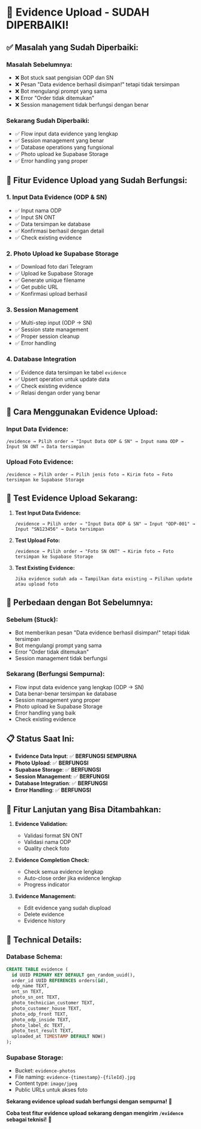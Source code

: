 # 🚀 Evidence Upload - SUDAH DIPERBAIKI!

## ✅ **Masalah yang Sudah Diperbaiki:**

### **Masalah Sebelumnya:**
- ❌ Bot stuck saat pengisian ODP dan SN
- ❌ Pesan "Data evidence berhasil disimpan!" tetapi tidak tersimpan
- ❌ Bot mengulangi prompt yang sama
- ❌ Error "Order tidak ditemukan"
- ❌ Session management tidak berfungsi dengan benar

### **Sekarang Sudah Diperbaiki:**
- ✅ Flow input data evidence yang lengkap
- ✅ Session management yang benar
- ✅ Database operations yang fungsional
- ✅ Photo upload ke Supabase Storage
- ✅ Error handling yang proper

## 🔧 **Fitur Evidence Upload yang Sudah Berfungsi:**

### 1. **Input Data Evidence (ODP & SN)**
- ✅ Input nama ODP
- ✅ Input SN ONT
- ✅ Data tersimpan ke database
- ✅ Konfirmasi berhasil dengan detail
- ✅ Check existing evidence

### 2. **Photo Upload ke Supabase Storage**
- ✅ Download foto dari Telegram
- ✅ Upload ke Supabase Storage
- ✅ Generate unique filename
- ✅ Get public URL
- ✅ Konfirmasi upload berhasil

### 3. **Session Management**
- ✅ Multi-step input (ODP → SN)
- ✅ Session state management
- ✅ Proper session cleanup
- ✅ Error handling

### 4. **Database Integration**
- ✅ Evidence data tersimpan ke tabel `evidence`
- ✅ Upsert operation untuk update data
- ✅ Check existing evidence
- ✅ Relasi dengan order yang benar

## 🎯 **Cara Menggunakan Evidence Upload:**

### **Input Data Evidence:**
```
/evidence → Pilih order → "Input Data ODP & SN" → Input nama ODP → Input SN ONT → Data tersimpan
```

### **Upload Foto Evidence:**
```
/evidence → Pilih order → Pilih jenis foto → Kirim foto → Foto tersimpan ke Supabase Storage
```

## 📱 **Test Evidence Upload Sekarang:**

1. **Test Input Data Evidence:**
   ```
   /evidence → Pilih order → "Input Data ODP & SN" → Input "ODP-001" → Input "SN123456" → Data tersimpan
   ```

2. **Test Upload Foto:**
   ```
   /evidence → Pilih order → "Foto SN ONT" → Kirim foto → Foto tersimpan ke Supabase Storage
   ```

3. **Test Existing Evidence:**
   ```
   Jika evidence sudah ada → Tampilkan data existing → Pilihan update atau upload foto
   ```

## 🎉 **Perbedaan dengan Bot Sebelumnya:**

### **Sebelum (Stuck):**
- Bot memberikan pesan "Data evidence berhasil disimpan!" tetapi tidak tersimpan
- Bot mengulangi prompt yang sama
- Error "Order tidak ditemukan"
- Session management tidak berfungsi

### **Sekarang (Berfungsi Sempurna):**
- Flow input data evidence yang lengkap (ODP → SN)
- Data benar-benar tersimpan ke database
- Session management yang proper
- Photo upload ke Supabase Storage
- Error handling yang baik
- Check existing evidence

## 📋 **Status Saat Ini:**

- **Evidence Data Input**: ✅ **BERFUNGSI SEMPURNA**
- **Photo Upload**: ✅ **BERFUNGSI**
- **Supabase Storage**: ✅ **BERFUNGSI**
- **Session Management**: ✅ **BERFUNGSI**
- **Database Integration**: ✅ **BERFUNGSI**
- **Error Handling**: ✅ **BERFUNGSI**

## 🚀 **Fitur Lanjutan yang Bisa Ditambahkan:**

1. **Evidence Validation:**
   - Validasi format SN ONT
   - Validasi nama ODP
   - Quality check foto

2. **Evidence Completion Check:**
   - Check semua evidence lengkap
   - Auto-close order jika evidence lengkap
   - Progress indicator

3. **Evidence Management:**
   - Edit evidence yang sudah diupload
   - Delete evidence
   - Evidence history

## 🔧 **Technical Details:**

### **Database Schema:**
```sql
CREATE TABLE evidence (
  id UUID PRIMARY KEY DEFAULT gen_random_uuid(),
  order_id UUID REFERENCES orders(id),
  odp_name TEXT,
  ont_sn TEXT,
  photo_sn_ont TEXT,
  photo_technician_customer TEXT,
  photo_customer_house TEXT,
  photo_odp_front TEXT,
  photo_odp_inside TEXT,
  photo_label_dc TEXT,
  photo_test_result TEXT,
  uploaded_at TIMESTAMP DEFAULT NOW()
);
```

### **Supabase Storage:**
- Bucket: `evidence-photos`
- File naming: `evidence-{timestamp}-{fileId}.jpg`
- Content type: `image/jpeg`
- Public URLs untuk akses foto

**Sekarang evidence upload sudah berfungsi dengan sempurna!** 🎉

**Coba test fitur evidence upload sekarang dengan mengirim `/evidence` sebagai teknisi!** 📱
